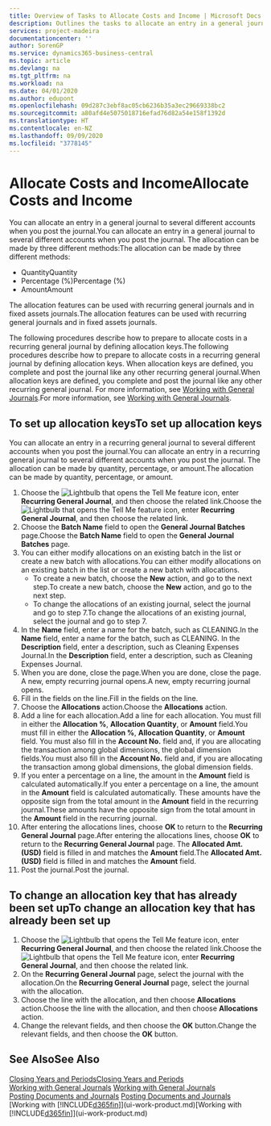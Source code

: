```yaml
---
title: Overview of Tasks to Allocate Costs and Income | Microsoft Docs
description: Outlines the tasks to allocate an entry in a general journal to several different accounts when you post the journal.
services: project-madeira
documentationcenter: ''
author: SorenGP
ms.service: dynamics365-business-central
ms.topic: article
ms.devlang: na
ms.tgt_pltfrm: na
ms.workload: na
ms.date: 04/01/2020
ms.author: edupont
ms.openlocfilehash: 09d287c3ebf8ac05cb6236b35a3ec29669338bc2
ms.sourcegitcommit: a80afd4e5075018716efad76d82a54e158f1392d
ms.translationtype: HT
ms.contentlocale: en-NZ
ms.lasthandoff: 09/09/2020
ms.locfileid: "3778145"
---
```

# <a name="allocate-costs-and-income"></a><span data-ttu-id="01a9a-103">Allocate Costs and Income</span><span class="sxs-lookup"><span data-stu-id="01a9a-103">Allocate Costs and Income</span></span>
<span data-ttu-id="01a9a-104">You can allocate an entry in a general journal to several different accounts when you post the journal.</span><span class="sxs-lookup"><span data-stu-id="01a9a-104">You can allocate an entry in a general journal to several different accounts when you post the journal.</span></span> <span data-ttu-id="01a9a-105">The allocation can be made by three different methods:</span><span class="sxs-lookup"><span data-stu-id="01a9a-105">The allocation can be made by three different methods:</span></span>

* <span data-ttu-id="01a9a-106">Quantity</span><span class="sxs-lookup"><span data-stu-id="01a9a-106">Quantity</span></span>
* <span data-ttu-id="01a9a-107">Percentage (%)</span><span class="sxs-lookup"><span data-stu-id="01a9a-107">Percentage (%)</span></span>
* <span data-ttu-id="01a9a-108">Amount</span><span class="sxs-lookup"><span data-stu-id="01a9a-108">Amount</span></span>

<span data-ttu-id="01a9a-109">The allocation features can be used with recurring general journals and in fixed assets journals.</span><span class="sxs-lookup"><span data-stu-id="01a9a-109">The allocation features can be used with recurring general journals and in fixed assets journals.</span></span>
<!--You can also distribute the cost or revenue of a line to an intercompany partner when you post a sales or purchase document. When you post the document, a line will be posted in your general journal, and a corresponding line will be created in the intercompany outbox.-->

<span data-ttu-id="01a9a-110">The following procedures describe how to prepare to allocate costs in a recurring general journal by defining allocation keys.</span><span class="sxs-lookup"><span data-stu-id="01a9a-110">The following procedures describe how to prepare to allocate costs in a recurring general journal by defining allocation keys.</span></span> <span data-ttu-id="01a9a-111">When allocation keys are defined, you complete and post the journal like any other recurring general journal.</span><span class="sxs-lookup"><span data-stu-id="01a9a-111">When allocation keys are defined, you complete and post the journal like any other recurring general journal.</span></span> <span data-ttu-id="01a9a-112">For more information, see [Working with General Journals](ui-work-general-journals.md).</span><span class="sxs-lookup"><span data-stu-id="01a9a-112">For more information, see [Working with General Journals](ui-work-general-journals.md).</span></span>

## <a name="to-set-up-allocation-keys"></a><span data-ttu-id="01a9a-113">To set up allocation keys</span><span class="sxs-lookup"><span data-stu-id="01a9a-113">To set up allocation keys</span></span>
<span data-ttu-id="01a9a-114">You can allocate an entry in a recurring general journal to several different accounts when you post the journal.</span><span class="sxs-lookup"><span data-stu-id="01a9a-114">You can allocate an entry in a recurring general journal to several different accounts when you post the journal.</span></span> <span data-ttu-id="01a9a-115">The allocation can be made by quantity, percentage, or amount.</span><span class="sxs-lookup"><span data-stu-id="01a9a-115">The allocation can be made by quantity, percentage, or amount.</span></span>
1. <span data-ttu-id="01a9a-116">Choose the ![Lightbulb that opens the Tell Me feature](media/ui-search/search_small.png "Tell me what you want to do") icon, enter **Recurring General Journal**, and then choose the related link.</span><span class="sxs-lookup"><span data-stu-id="01a9a-116">Choose the ![Lightbulb that opens the Tell Me feature](media/ui-search/search_small.png "Tell me what you want to do") icon, enter **Recurring General Journal**, and then choose the related link.</span></span>
2. <span data-ttu-id="01a9a-117">Choose the **Batch Name** field to open the **General Journal Batches** page.</span><span class="sxs-lookup"><span data-stu-id="01a9a-117">Choose the **Batch Name** field to open the **General Journal Batches** page.</span></span>
3. <span data-ttu-id="01a9a-118">You can either modify allocations on an existing batch in the list or create a new batch with allocations.</span><span class="sxs-lookup"><span data-stu-id="01a9a-118">You can either modify allocations on an existing batch in the list or create a new batch with allocations.</span></span>
   * <span data-ttu-id="01a9a-119">To create a new batch, choose the **New** action, and go to the next step.</span><span class="sxs-lookup"><span data-stu-id="01a9a-119">To create a new batch, choose the **New** action, and go to the next step.</span></span>
   * <span data-ttu-id="01a9a-120">To change the allocations of an existing journal, select the journal and go to step 7.</span><span class="sxs-lookup"><span data-stu-id="01a9a-120">To change the allocations of an existing journal, select the journal and go to step 7.</span></span>    
4. <span data-ttu-id="01a9a-121">In the **Name** field, enter a name for the batch, such as CLEANING.</span><span class="sxs-lookup"><span data-stu-id="01a9a-121">In the **Name** field, enter a name for the batch, such as CLEANING.</span></span> <span data-ttu-id="01a9a-122">In the **Description** field, enter a description, such as Cleaning Expenses Journal.</span><span class="sxs-lookup"><span data-stu-id="01a9a-122">In the **Description** field, enter a description, such as Cleaning Expenses Journal.</span></span>
5. <span data-ttu-id="01a9a-123">When you are done, close the page.</span><span class="sxs-lookup"><span data-stu-id="01a9a-123">When you are done, close the page.</span></span> <span data-ttu-id="01a9a-124">A new, empty recurring journal opens.</span><span class="sxs-lookup"><span data-stu-id="01a9a-124">A new, empty recurring journal opens.</span></span>
6. <span data-ttu-id="01a9a-125">Fill in the fields on the line.</span><span class="sxs-lookup"><span data-stu-id="01a9a-125">Fill in the fields on the line.</span></span>
7. <span data-ttu-id="01a9a-126">Choose the **Allocations** action.</span><span class="sxs-lookup"><span data-stu-id="01a9a-126">Choose the **Allocations** action.</span></span>
8. <span data-ttu-id="01a9a-127">Add a line for each allocation.</span><span class="sxs-lookup"><span data-stu-id="01a9a-127">Add a line for each allocation.</span></span> <span data-ttu-id="01a9a-128">You must fill in either the **Allocation %**, **Allocation Quantity**, or **Amount** field.</span><span class="sxs-lookup"><span data-stu-id="01a9a-128">You must fill in either the **Allocation %**, **Allocation Quantity**, or **Amount** field.</span></span> <span data-ttu-id="01a9a-129">You must also fill in the **Account No.** field and, if you are allocating the transaction among global dimensions, the global dimension fields.</span><span class="sxs-lookup"><span data-stu-id="01a9a-129">You must also fill in the **Account No.** field and, if you are allocating the transaction among global dimensions, the global dimension fields.</span></span>
9. <span data-ttu-id="01a9a-130">If you enter a percentage on a line, the amount in the **Amount** field is calculated automatically.</span><span class="sxs-lookup"><span data-stu-id="01a9a-130">If you enter a percentage on a line, the amount in the **Amount** field is calculated automatically.</span></span> <span data-ttu-id="01a9a-131">These amounts have the opposite sign from the total amount in the **Amount** field in the recurring journal.</span><span class="sxs-lookup"><span data-stu-id="01a9a-131">These amounts have the opposite sign from the total amount in the **Amount** field in the recurring journal.</span></span>
10. <span data-ttu-id="01a9a-132">After entering the allocations lines, choose **OK** to return to the **Recurring General Journal** page.</span><span class="sxs-lookup"><span data-stu-id="01a9a-132">After entering the allocations lines, choose **OK** to return to the **Recurring General Journal** page.</span></span> <span data-ttu-id="01a9a-133">The **Allocated Amt. (USD)** field is filled in and matches the **Amount** field.</span><span class="sxs-lookup"><span data-stu-id="01a9a-133">The **Allocated Amt. (USD)** field is filled in and matches the **Amount** field.</span></span>
11. <span data-ttu-id="01a9a-134">Post the journal.</span><span class="sxs-lookup"><span data-stu-id="01a9a-134">Post the journal.</span></span>

## <a name="to-change-an-allocation-key-that-has-already-been-set-up"></a><span data-ttu-id="01a9a-135">To change an allocation key that has already been set up</span><span class="sxs-lookup"><span data-stu-id="01a9a-135">To change an allocation key that has already been set up</span></span>
1. <span data-ttu-id="01a9a-136">Choose the ![Lightbulb that opens the Tell Me feature](media/ui-search/search_small.png "Tell me what you want to do") icon, enter **Recurring General Journal**, and then choose the related link.</span><span class="sxs-lookup"><span data-stu-id="01a9a-136">Choose the ![Lightbulb that opens the Tell Me feature](media/ui-search/search_small.png "Tell me what you want to do") icon, enter **Recurring General Journal**, and then choose the related link.</span></span>
2. <span data-ttu-id="01a9a-137">On the **Recurring General Journal** page, select the journal with the allocation.</span><span class="sxs-lookup"><span data-stu-id="01a9a-137">On the **Recurring General Journal** page, select the journal with the allocation.</span></span>
3. <span data-ttu-id="01a9a-138">Choose the line with the allocation, and then choose **Allocations** action.</span><span class="sxs-lookup"><span data-stu-id="01a9a-138">Choose the line with the allocation, and then choose **Allocations** action.</span></span>
4. <span data-ttu-id="01a9a-139">Change the relevant fields, and then choose the **OK** button.</span><span class="sxs-lookup"><span data-stu-id="01a9a-139">Change the relevant fields, and then choose the **OK** button.</span></span>

## <a name="see-also"></a><span data-ttu-id="01a9a-140">See Also</span><span class="sxs-lookup"><span data-stu-id="01a9a-140">See Also</span></span>
[<span data-ttu-id="01a9a-141">Closing Years and Periods</span><span class="sxs-lookup"><span data-stu-id="01a9a-141">Closing Years and Periods</span></span>](year-close-years-periods.md)  
<span data-ttu-id="01a9a-142">[Working with General Journals](ui-work-general-journals.md)  </span><span class="sxs-lookup"><span data-stu-id="01a9a-142">[Working with General Journals](ui-work-general-journals.md)  </span></span>  
<span data-ttu-id="01a9a-143">[Posting Documents and Journals](ui-post-documents-journals.md)  </span><span class="sxs-lookup"><span data-stu-id="01a9a-143">[Posting Documents and Journals](ui-post-documents-journals.md)  </span></span>  
<span data-ttu-id="01a9a-144">[Working with [!INCLUDE[d365fin](includes/d365fin_md.md)]](ui-work-product.md)</span><span class="sxs-lookup"><span data-stu-id="01a9a-144">[Working with [!INCLUDE[d365fin](includes/d365fin_md.md)]](ui-work-product.md)</span></span>
